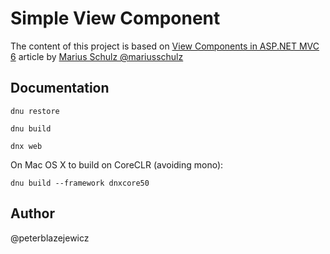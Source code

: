# Simple View Component

The content of this project is based on [View Components in ASP.NET MVC 6](https://blog.mariusschulz.com/2015/11/26/view-components-in-asp-net-mvc-6) article by [Marius Schulz  @mariusschulz]( https://twitter.com/@mariusschulz)

## Documentation

```
dnu restore

dnu build

dnx web
```

On Mac OS X to build on CoreCLR (avoiding mono):
```
dnu build --framework dnxcore50
```

## Author

@peterblazejewicz